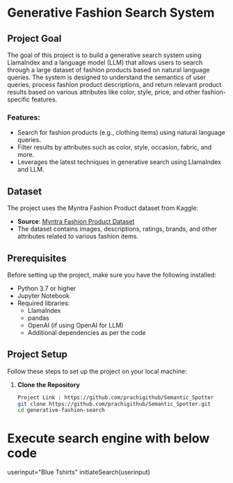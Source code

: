 # Generative Fashion Search System

## Project Goal

The goal of this project is to build a generative search system using LlamaIndex and a language model (LLM) that allows users to search through a large dataset of fashion products based on natural language queries. The system is designed to understand the semantics of user queries, process fashion product descriptions, and return relevant product results based on various attributes like color, style, price, and other fashion-specific features.

### Features:
- Search for fashion products (e.g., clothing items) using natural language queries.
- Filter results by attributes such as color, style, occasion, fabric, and more.
- Leverages the latest techniques in generative search using LlamaIndex and LLM.

## Dataset

The project uses the Myntra Fashion Product dataset from Kaggle:
- **Source**: [Myntra Fashion Product Dataset](https://www.kaggle.com/datasets/djagatiya/myntra-fashion-product-dataset)
- The dataset contains images, descriptions, ratings, brands, and other attributes related to various fashion items.

## Prerequisites

Before setting up the project, make sure you have the following installed:
- Python 3.7 or higher
- Jupyter Notebook
- Required libraries:
  - LlamaIndex
  - pandas
  - OpenAI (if using OpenAI for LLM)
  - Additional dependencies as per the code

## Project Setup

Follow these steps to set up the project on your local machine:

1. **Clone the Repository**
   ```bash
   Project Link : https://github.com/prachigithub/Semantic_Spotter
   git clone https://github.com/prachigithub/Semantic_Spotter.git
   cd generative-fashion-search
   
# Execute search engine with below code

userinput="Blue Tshirts"
initiateSearch(userinput)

